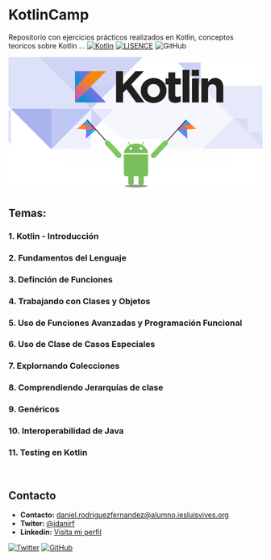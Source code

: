 # KotlinCamp
Repositorio con ejercicios prácticos realizados en Kotlin, conceptos teoricos sobre Kotlin ...
[![Kotlin](https://img.shields.io/badge/Code-Kotlin-blueviolet)](https://kotlinlang.org/)
[![LISENCE](https://img.shields.io/badge/Lisence-MIT-green)]()
![GitHub](https://img.shields.io/github/last-commit/idanirf/KotlinCamp)

![imagen](./img/kotlin.png)

## Temas:
### 1. Kotlin - Introducción
### 2. Fundamentos del Lenguaje
### 3. Definción de Funciones
### 4. Trabajando con Clases y Objetos
### 5. Uso de Funciones Avanzadas y Programación Funcional
### 6. Uso de Clase de Casos Especiales
### 7. Explornando Colecciones
### 8. Comprendiendo Jerarquías de clase
### 9. Genéricos
### 10. Interoperabilidad de Java
### 11. Testing en Kotlin
<br>


## Contacto
* **Contacto:** daniel.rodriguezfernandez@alumno.iesluisvives.org
* **Twiter:** [@idanirf](https://twitter.com/idanirf)
* **Linkedin:** [Visita mi perfil](https://www.linkedin.com/in/danielrodriguezfernandez03002/)

[![Twitter](https://img.shields.io/twitter/follow/idanirf?style=social)](https://twitter.com/idanirf)
[![GitHub](https://img.shields.io/github/followers/idanirf?style=social)](https://github.com/idanirf)


